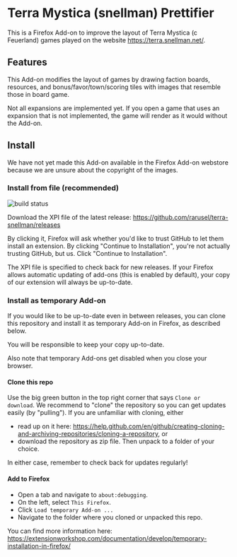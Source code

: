 # Terra Mystica (snellman) Prettifier

This is a Firefox Add-on to improve the layout of Terra Mystica (c Feuerland) games played on the website https://terra.snellman.net/.

## Features

This Add-on modifies the layout of games by drawing faction boards, resources, and bonus/favor/town/scoring tiles with images that resemble those in board game.

Not all expansions are implemented yet.
If you open a game that uses an expansion that is not implemented, the game will render as it would without the Add-on.

## Install

We have not yet made this Add-on available in the Firefox Add-on webstore because we are unsure about the copyright of the images.

### Install from file (recommended)
<img src="https://github.com/rarusel/terra-snellman/workflows/build%20%26%20sign%20%26%20publish/badge.svg" alt="build status" />

Download the XPI file of the latest release: https://github.com/rarusel/terra-snellman/releases

By clicking it, Firefox will ask whether you'd like to trust GitHub to let them install an extension.
By clicking "Continue to Installation", you're not actually trusting GitHub, but us.
Click "Continue to Installation".

The XPI file is specified to check back for new releases.
If your Firefox allows automatic updating of add-ons (this is enabled by default), your copy of our extension will always be up-to-date.

### Install as temporary Add-on

If you would like to be up-to-date even in between releases, you can clone this repository and install it as temporary Add-on in Firefox, as described below.

You will be responsible to keep your copy up-to-date.

Also note that temporary Add-ons get disabled when you close your browser.

#### Clone this repo

Use the big green button in the top right corner that says `Clone or download`.
We recommend to "clone" the repository so you can get updates easily (by "pulling").
If you are unfamiliar with cloning, either
- read up on it here: https://help.github.com/en/github/creating-cloning-and-archiving-repositories/cloning-a-repository, or
- download the repository as zip file.
Then unpack to a folder of your choice.

In either case, remember to check back for updates regularly!

#### Add to Firefox

- Open a tab and navigate to `about:debugging`.
- On the left, select `This Firefox`.
- Click `Load temporary Add-on ...`
- Navigate to the folder where you cloned or unpacked this repo.

You can find more information here: https://extensionworkshop.com/documentation/develop/temporary-installation-in-firefox/
